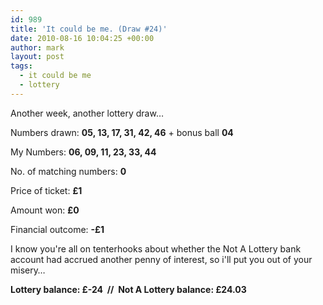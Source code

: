 ```yaml
---
id: 989
title: 'It could be me. (Draw #24)'
date: 2010-08-16 10:04:25 +00:00
author: mark
layout: post
tags:
  - it could be me
  - lottery
---
```

Another week, another lottery draw&#8230;

Numbers drawn: **05, 13, 17, 31, 42, 46** + bonus ball **04**

My Numbers: **06, 09, 11, 23, 33, 44**

No. of matching numbers: **0**

Price of ticket: **£1**

Amount won: **£0**

Financial outcome: **-£1**

I know you're all on tenterhooks about whether the Not A Lottery bank account had accrued another penny of interest, so i'll put you out of your misery&#8230;

**Lottery balance: £-24  //  Not A Lottery balance: £24.03**
